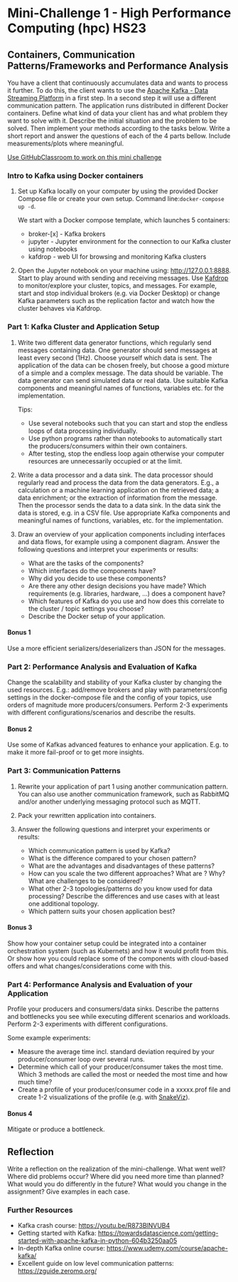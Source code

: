 # Mini-Challenge 1 - High Performance Computing (hpc) HS23

## Containers, Communication Patterns/Frameworks and Performance Analysis

You have a client that continuously accumulates data and wants to process it further. To do this, the client wants to use the [Apache Kafka - Data Streaming Platform](https://kafka.apache.org/) in a first step. In a second step it will use a different communication pattern. The application runs distributed in different Docker containers. Define what kind of data your client has and what problem they want to solve with it. Describe the initial situation and the problem to be solved. Then implement your methods according to the tasks below. Write a short report and answer the questions of each of the 4 parts bellow. Include measurements/plots where meaningful.

[Use GitHubClassroom to work on this mini challenge](https://classroom.github.com/a/GJKnhHY_)

### Intro to Kafka using Docker containers

1. Set up Kafka locally on your computer by using the provided Docker Compose file or create your own setup. Command line:`docker-compose up -d`. 

    We start with a Docker compose template, which launches 5 containers:

    * broker-[x] - Kafka brokers
    * jupyter    - Jupyter environment for the connection to our Kafka cluster using notebooks
    * kafdrop    - web UI for browsing and monitoring Kafka clusters

2. Open the Jupyter notebook on your machine using: http://127.0.0.1:8888. Start to play around with sending and receiving messages. Use [Kafdrop]( https://github.com/obsidiandynamics/kafdrop) to monitor/explore your cluster, topics, and messages. For example, start and stop individual brokers (e.g. via Docker Desktop) or change Kafka parameters such as the replication factor and watch how the cluster behaves via Kafdrop.

### Part 1: Kafka Cluster and Application Setup

1. Write two different data generator functions, which regularly send messages containing data. One generator should send messages at least every second (1Hz). Choose yourself which data is sent. The application of the data can be chosen freely, but choose a good mixture of a simple and a complex message. The data should be variable. The data generator can send simulated data or real data. Use suitable Kafka components and meaningful names of functions, variables etc. for the implementation. 

    Tips:
    * Use several notebooks such that you can start and stop the endless loops of data processing individually.
    * Use python programs rather than notebooks to automatically start the producers/consumers within their own containers.
    * After testing, stop the endless loop again otherwise your computer resources are unnecessarily occupied or at the limit.

2. Write a data processor and a data sink. The data processor should regularly read and process the data from the data generators. E.g., a calculation or a machine learning application on the retrieved data; a data enrichment; or the extraction of information from the message. Then the processor sends the data to a data sink. In the data sink the data is stored, e.g. in a CSV file. Use appropriate Kafka components and meaningful names of functions, variables, etc. for the implementation. 

3. Draw an overview of your application components including interfaces and data flows, for example using a component diagram. Answer the following questions and interpret your experiments or results: 
    
      * What are the tasks of the components?
      * Which interfaces do the components have?
      * Why did you decide to use these components? 
      * Are there any other design decisions you have made? Which requirements (e.g. libraries, hardware, ...) does a component have?
      * Which features of Kafka do you use and how does this correlate to the cluster / topic settings you choose?
      * Describe the Docker setup of your application.

#### Bonus 1
Use a more efficient serializers/deserializers than JSON for the messages.


### Part 2: Performance Analysis and Evaluation of Kafka

Change the scalability and stability of your Kafka cluster by changing the used resources. E.g.: add/remove brokers and play with parameters/config settings in the docker-compose file and the config of your topics, use orders of magnitude more producers/consumers. Perform 2-3 experiments with different configurations/scenarios and describe the results.

#### Bonus 2
Use some of Kafkas advanced features to enhance your application. E.g. to make it more fail-proof or to get more insights.


### Part 3: Communication Patterns

1. Rewrite your application of part 1 using another communication pattern. You can also use another communication framework, such as RabbitMQ and/or another underlying messaging protocol such as MQTT.
    
2. Pack your rewritten application into containers.

3. Answer the following questions and interpret your experiments or results: 
      * Which communication pattern is used by Kafka?
      * What is the difference compared to your chosen pattern?
      * What are the advantages and disadvantages of these patterns? 
      * How can you scale the two different approaches? What are ? Why? What are challenges to be considered?
      * What other 2-3 topologies/patterns do you know used for data processing? Describe the differences and use cases with at least one additional topology. 
      * Which pattern suits your chosen application best?

#### Bonus 3
Show how your container setup could be integrated into a container orchestration system (such as Kubernets) and how it would profit from this. Or show how you could replace some of the components with cloud-based offers and what changes/considerations come with this.


### Part 4: Performance Analysis and Evaluation of your Application

Profile your producers and consumers/data sinks. Describe the patterns and bottlenecks you see while executing different scenarios and workloads. Perform 2-3 experiments with different configurations.

  Some example experiments:
  
  * Measure the average time incl. standard deviation required by your producer/consumer loop over several runs.
  * Determine which call of your producer/consumer takes the most time. Which 3 methods are called the most or needed the most time and how much time?
  * Create a profile of your producer/consumer code in a xxxxx.prof file and create 1-2 visualizations of the profile (e.g. with [SnakeViz](https://jiffyclub.github.io/snakeviz/)).

#### Bonus 4
Mitigate or produce a bottleneck.


## Reflection

Write a reflection on the realization of the mini-challenge. What went well? Where did problems occur? Where did you need more time than planned? 
What would you do differently in the future? What would you change in the assignment? Give examples in each case.


### Further Resources

* Kafka crash course: https://youtu.be/R873BlNVUB4
* Getting started with Kafka: https://towardsdatascience.com/getting-started-with-apache-kafka-in-python-604b3250aa05
* In-depth Kafka online course: https://www.udemy.com/course/apache-kafka/
* Excellent guide on low level communication patterns: https://zguide.zeromq.org/
